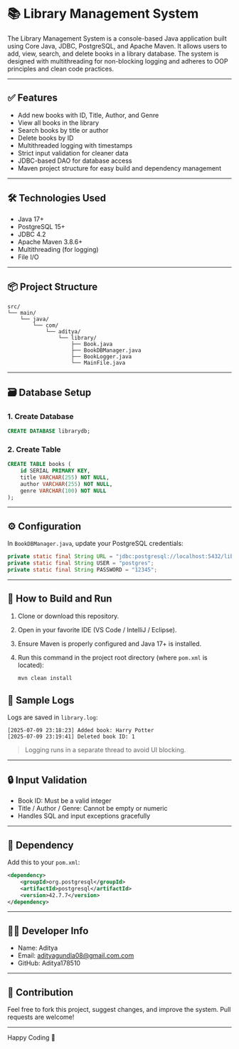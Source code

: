 
# 📚 Library Management System

The Library Management System is a console-based Java application built using Core Java, JDBC, PostgreSQL, and Apache Maven. It allows users to add, view, search, and delete books in a library database. The system is designed with multithreading for non-blocking logging and adheres to OOP principles and clean code practices.

---

## ✅ Features

- Add new books with ID, Title, Author, and Genre
- View all books in the library
- Search books by title or author
- Delete books by ID
- Multithreaded logging with timestamps
- Strict input validation for cleaner data
- JDBC-based DAO for database access
- Maven project structure for easy build and dependency management

---

## 🛠️ Technologies Used

- Java 17+
- PostgreSQL 15+
- JDBC 4.2
- Apache Maven 3.8.6+
- Multithreading (for logging)
- File I/O

---

## 📦 Project Structure

```
src/
└── main/
    └── java/
        └── com/
            └── aditya/
                └── library/
                    ├── Book.java              
                    ├── BookDBManager.java   
                    ├── BookLogger.java     
                    └── MainFile.java           
```

---

## 🗃️ Database Setup

### 1. Create Database

```sql
CREATE DATABASE librarydb;
```

### 2. Create Table

```sql
CREATE TABLE books (
    id SERIAL PRIMARY KEY,
    title VARCHAR(255) NOT NULL,
    author VARCHAR(255) NOT NULL,
    genre VARCHAR(100) NOT NULL
);
```

---

## ⚙️ Configuration

In `BookDBManager.java`, update your PostgreSQL credentials:

```java
private static final String URL = "jdbc:postgresql://localhost:5432/librarydb";
private static final String USER = "postgres";
private static final String PASSWORD = "12345";
```

---

## 🔧 How to Build and Run

1. Clone or download this repository.

2. Open in your favorite IDE (VS Code / IntelliJ / Eclipse).

3. Ensure Maven is properly configured and Java 17+ is installed.

4. Run this command in the project root directory (where `pom.xml` is located):

   ```bash
   mvn clean install
   ```

## 🧪 Sample Logs

Logs are saved in `library.log`:

```
[2025-07-09 23:18:23] Added book: Harry Potter
[2025-07-09 23:19:41] Deleted book ID: 1
```

> Logging runs in a separate thread to avoid UI blocking.

---

## 🔒 Input Validation

- Book ID: Must be a valid integer
- Title / Author / Genre: Cannot be empty or numeric
- Handles SQL and input exceptions gracefully

---

## 🧰 Dependency

Add this to your `pom.xml`:

```xml
<dependency>
    <groupId>org.postgresql</groupId>
    <artifactId>postgresql</artifactId>
    <version>42.7.7</version>
</dependency>
```

---

## 👨‍💻 Developer Info

- Name: Aditya 
- Email: adityagundla08@gmail.com.com
- GitHub: Aditya178510

---

## 🙌 Contribution

Feel free to fork this project, suggest changes, and improve the system. Pull requests are welcome!

---

Happy Coding 📖
